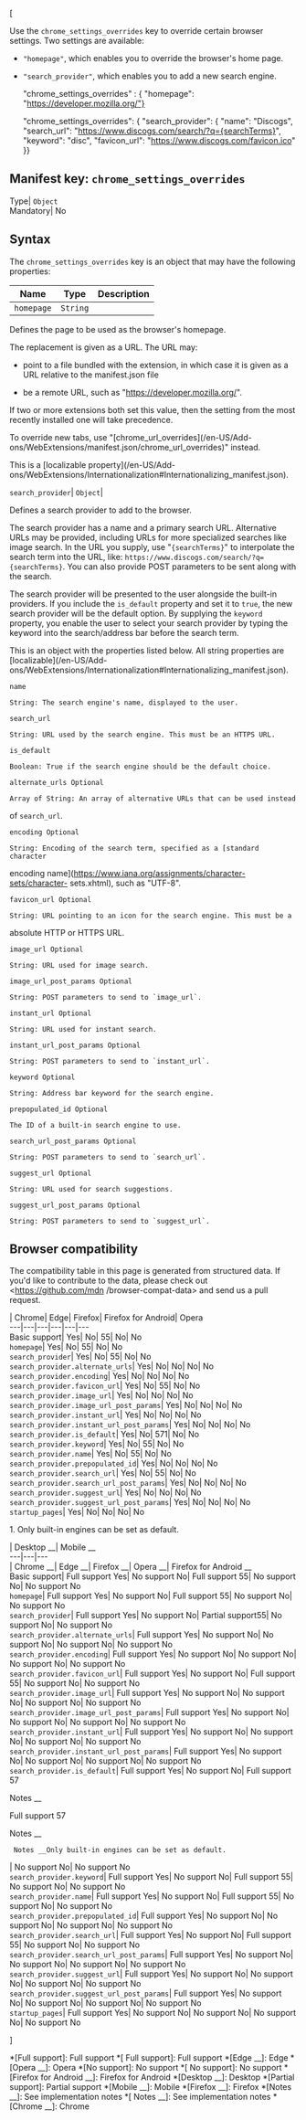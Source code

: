 [



Use the `chrome_settings_overrides` key to override certain browser settings.
Two settings are available:





  * `"homepage"`, which enables you to override the browser's home page.


  * `"search_provider"`, which enables you to add a new search engine.




    
    
    "chrome_settings_overrides" : {  "homepage": "https://developer.mozilla.org/"}



    
    
    "chrome_settings_overrides": {  "search_provider": {    "name": "Discogs",    "search_url": "https://www.discogs.com/search/?q={searchTerms}",    "keyword": "disc",    "favicon_url": "https://www.discogs.com/favicon.ico"  }}

Manifest key: `chrome_settings_overrides`  
---  
Type| `Object`  
Mandatory| No  


## Syntax



The `chrome_settings_overrides` key is an object that may have the following
properties:

Name| Type| Description  
---|---|---  
`homepage`| `String`| 

Defines the page to be used as the browser's homepage.



The replacement is given as a URL. The URL may:





  * point to a file bundled with the extension, in which case it is given as a URL relative to the manifest.json file


  * be a remote URL, such as "https://developer.mozilla.org/".




If two or more extensions both set this value, then the setting from the most
recently installed one will take precedence.



To override new tabs, use "[chrome_url_overrides](/en-US/Add-
ons/WebExtensions/manifest.json/chrome_url_overrides)" instead.



This is a [localizable property](/en-US/Add-
ons/WebExtensions/Internationalization#Internationalizing_manifest.json).

  
`search_provider`| `Object`| 

Defines a search provider to add to the browser.



The search provider has a name and a primary search URL. Alternative URLs may
be provided, including URLs for more specialized searches like image search.
In the URL you supply, use "`{searchTerms}`" to interpolate the search term
into the URL, like: `https://www.discogs.com/search/?q={searchTerms}`. You can
also provide POST parameters to be sent along with the search.



The search provider will be presented to the user alongside the built-in
providers. If you include the `is_default` property and set it to `true`, the
new search provider will be the default option. By supplying the `keyword`
property, you enable the user to select your search provider by typing the
keyword into the search/address bar before the search term.



This is an object with the properties listed below. All string properties are
[localizable](/en-US/Add-
ons/WebExtensions/Internationalization#Internationalizing_manifest.json).



`name`

    String: The search engine's name, displayed to the user.

`search_url`

    String: URL used by the search engine. This must be an HTTPS URL.

`is_default`

    Boolean: True if the search engine should be the default choice.

`alternate_urls Optional`

    Array of String: An array of alternative URLs that can be used instead
of `search_url`.

`encoding Optional`

    String: Encoding of the search term, specified as a [standard character
encoding name](https://www.iana.org/assignments/character-sets/character-
sets.xhtml), such as "UTF-8".

`favicon_url Optional`

    String: URL pointing to an icon for the search engine. This must be a
absolute HTTP or HTTPS URL.

`image_url Optional`

    String: URL used for image search.

`image_url_post_params Optional`

    String: POST parameters to send to `image_url`.

`instant_url Optional`

    String: URL used for instant search.

`instant_url_post_params Optional`

    String: POST parameters to send to `instant_url`.

`keyword Optional`

    String: Address bar keyword for the search engine.

`prepopulated_id Optional`

    The ID of a built-in search engine to use.

`search_url_post_params Optional`

    String: POST parameters to send to `search_url`.

`suggest_url Optional`

    String: URL used for search suggestions.

`suggest_url_post_params Optional`

    String: POST parameters to send to `suggest_url`.

  


## Browser compatibility



The compatibility table in this page is generated from structured data. If
you'd like to contribute to the data, please check out <https://github.com/mdn
/browser-compat-data> and send us a pull request.



| Chrome| Edge| Firefox| Firefox for Android| Opera  
---|---|---|---|---|---  
Basic support|  Yes|  No| 55|  No|  No  
`homepage`|  Yes|  No| 55|  No|  No  
`search_provider`|  Yes|  No| 55|  No|  No  
`search_provider.alternate_urls`|  Yes|  No|  No|  No|  No  
`search_provider.encoding`|  Yes|  No|  No|  No|  No  
`search_provider.favicon_url`|  Yes|  No| 55|  No|  No  
`search_provider.image_url`|  Yes|  No|  No|  No|  No  
`search_provider.image_url_post_params`|  Yes|  No|  No|  No|  No  
`search_provider.instant_url`|  Yes|  No|  No|  No|  No  
`search_provider.instant_url_post_params`|  Yes|  No|  No|  No|  No  
`search_provider.is_default`|  Yes|  No| 571|  No|  No  
`search_provider.keyword`|  Yes|  No| 55|  No|  No  
`search_provider.name`|  Yes|  No| 55|  No|  No  
`search_provider.prepopulated_id`|  Yes|  No|  No|  No|  No  
`search_provider.search_url`|  Yes|  No| 55|  No|  No  
`search_provider.search_url_post_params`|  Yes|  No|  No|  No|  No  
`search_provider.suggest_url`|  Yes|  No|  No|  No|  No  
`search_provider.suggest_url_post_params`|  Yes|  No|  No|  No|  No  
`startup_pages`|  Yes|  No|  No|  No|  No  
  
1\. Only built-in engines can be set as default.

| Desktop __| Mobile __  
---|---|---  
| Chrome __| Edge __| Firefox __| Opera __| Firefox for Android __  
Basic support|  Full support Yes| No support No| Full
support 55| No support No| No support No  
`homepage`| Full support Yes| No support No| Full support
55| No support No| No support No  
`search_provider`| Full support Yes| No support No| Partial
support55| No support No| No support No  
`search_provider.alternate_urls`| Full support Yes| No support No|
No support No| No support No| No support No  
`search_provider.encoding`| Full support Yes| No support No| No
support No| No support No| No support No  
`search_provider.favicon_url`| Full support Yes| No support No|
Full support 55| No support No| No support No  
`search_provider.image_url`| Full support Yes| No support No| No
support No| No support No| No support No  
`search_provider.image_url_post_params`| Full support Yes| No
support No| No support No| No support No| No support No  
`search_provider.instant_url`| Full support Yes| No support No|
No support No| No support No| No support No  
`search_provider.instant_url_post_params`| Full support Yes| No
support No| No support No| No support No| No support No  
`search_provider.is_default`| Full support Yes| No support No|
Full support 57

Notes __

Full support 57

Notes __

     Notes __Only built-in engines can be set as default.
|  No support No| No support No  
`search_provider.keyword`| Full support Yes| No support No| Full
support 55| No support No| No support No  
`search_provider.name`| Full support Yes| No support No| Full
support 55| No support No| No support No  
`search_provider.prepopulated_id`| Full support Yes| No support
No| No support No| No support No| No support No  
`search_provider.search_url`| Full support Yes| No support No|
Full support 55| No support No| No support No  
`search_provider.search_url_post_params`| Full support Yes| No
support No| No support No| No support No| No support No  
`search_provider.suggest_url`| Full support Yes| No support No|
No support No| No support No| No support No  
`search_provider.suggest_url_post_params`| Full support Yes| No
support No| No support No| No support No| No support No  
`startup_pages`| Full support Yes| No support No| No support
No| No support No| No support No  
  
]

  *[Full support]: Full support
  *[ Full support]: Full support
  *[Edge __]: Edge
  *[Opera __]: Opera
  *[No support]: No support
  *[ No support]: No support
  *[Firefox for Android __]: Firefox for Android
  *[Desktop __]: Desktop
  *[Partial support]: Partial support
  *[Mobile __]: Mobile
  *[Firefox __]: Firefox
  *[Notes __]: See implementation notes
  *[ Notes __]: See implementation notes
  *[Chrome __]: Chrome

